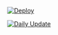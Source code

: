 [![Deploy](https://github.com/otiai10/anisoon/actions/workflows/deploy.yml/badge.svg)](https://github.com/otiai10/anisoon/actions/workflows/deploy.yml)

[![Daily Update](https://github.com/animegeek/anisoondb/actions/workflows/daily-update.yml/badge.svg)](https://github.com/animegeek/anisoondb/actions/workflows/daily-update.yml)
